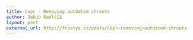 ```yaml
---
title: Copr - Removing outdated chroots
author: Jakub Kadlčík
layout: post
external_url: http://frostyx.cz/posts/copr-removing-outdated-chroots
---
```

